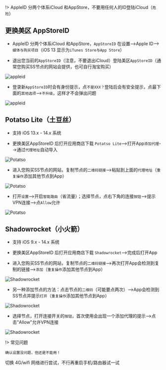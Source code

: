 !> AppleID 分两个体系iCloud 和AppStore，不要用任何人的ID登陆iCloud（`危险`）

## 更换美区 AppStoreID

* AppleID 分两个体系iCloud 和AppStore，`AppStoreID` 在设置-->Apple ID-->`媒体与购买项目`（iOS 13 显示为`iTunes Store与App Store`）

* 退出您当前的`AppStoreID`（注意，不要退出iCloud）登陆美区`AppStoreID`（通常您购买SS节点的网站会提供，也可自行淘宝购买）

![appleid](https://www.5nd.xyz/apple/id1.gif ':size=360')

* 登录新`AppStoreID`时会有身份提示，点`不是XXX？`登陆后会有安全提示，点最下面的`其他选项`-->`不升级`，这样才不会弹出问题

![appleid](https://www.5nd.xyz/apple/id2.gif ':size=360')

## Potatso Lite（土豆丝）

* 支持 iOS 13.x - 14.x 系统

* 更换美区AppStoreID 后打开应用商店下载 `Potatso Lite`-->打开App`添加代理`-->通过`代理地址`自动导入

![Potatso](https://www.5nd.xyz/apple/pt1.gif ':size=360')

* 进入您购买SS节点的网站，复制节点的`二维码链接`-->粘贴到上面的`代理地址`（`重复操作`添加其他节点到App）

![Potatso](https://www.5nd.xyz/apple/pt2.gif ':size=360')

* 打开`设置`-->开启`智能路由`（省流量）；选择节点，点右下角的连接`按钮`-->提示VPN连接-->点`Allow`允许

![Potatso](https://www.5nd.xyz/apple/pt3.gif ':size=360')


## Shadowrocket（小火箭）

* 支持 iOS 9.x - 14.x 系统

* 更换美区AppStoreID 后打开应用商店下载 `Shadowrocket`-->完成后打开App

* 进入您购买SS节点的网站，复制节点的`二维码链接`-->再次打开App会检测到复制的链接-->`添加`（`重复操作`添加其他节点到App）

![Shadowrocket](https://www.5nd.xyz/apple/sr1.gif ':size=360')

* 另一种添加节点的方法：点击节点的`二维码`（可能要点两次）-->App会检测到SS节点并提示`打开`（`重复操作`添加其他节点到App）

![Shadowrocket](https://www.5nd.xyz/apple/sr2.gif ':size=360')

* 选择节点，打开连接开关的`按钮`，首次使用会出现一个添加代理的提示-->点击"Allow"允许VPN连接

![Shadowrocket](https://www.5nd.xyz/apple/sr3.gif ':size=360')

!> 常见问题

  ```shell
  确认设置没问题，但还是不能用！
```

切换 4G/wifi 网络进行尝试，不行再重启手机/路由器试一试
